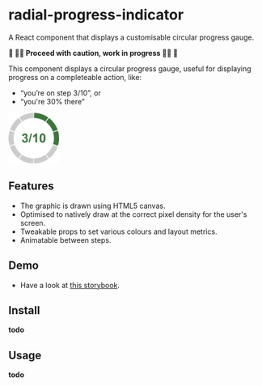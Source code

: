 # radial-progress-indicator

A React component that displays a customisable circular progress gauge.

**🚧 👩‍💻 Proceed with caution, work in progress 👨‍💻 🚧**

This component displays a circular progress gauge, useful for displaying progress on a completeable action, like:

* “you’re on step 3/10”, or 
* “you're 30% there”

<img alt="3/10" src="docs/example.png" width="100" height="100" />

## Features

* The graphic is drawn using HTML5 canvas.
* Optimised to natively draw at the correct pixel density for the user's screen.
* Tweakable props to set various colours and layout metrics.
* Animatable between steps.

## Demo

* Have a look at [this storybook](https://twisty.github.io/radial-progress-indicator/).

## Install

**todo**

## Usage

**todo**
